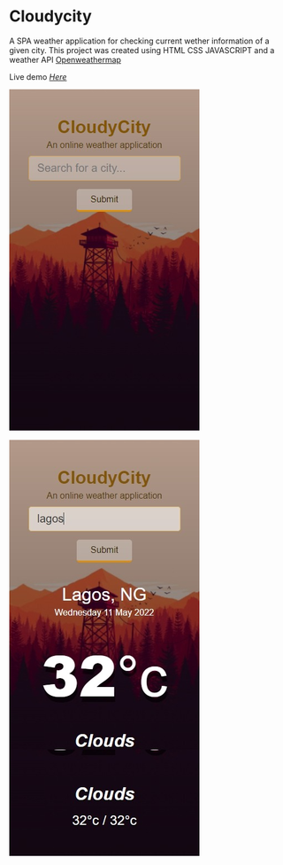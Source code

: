 # Cloudycity
A SPA weather application for checking current wether information of a given city.
This project was created using HTML CSS JAVASCRIPT and a weather API [Openweathermap](https://openweathermap.org/)

Live demo [_Here_](https://cloudycity-bdc8f.web.app/)





 

![Desktop view](./home.png)

 >

![Desktop view](./data.png)


